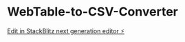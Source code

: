 # WebTable-to-CSV-Converter

[Edit in StackBlitz next generation editor ⚡️](https://stackblitz.com/~/github.com/bblove77/WebTable-to-CSV-Converter)